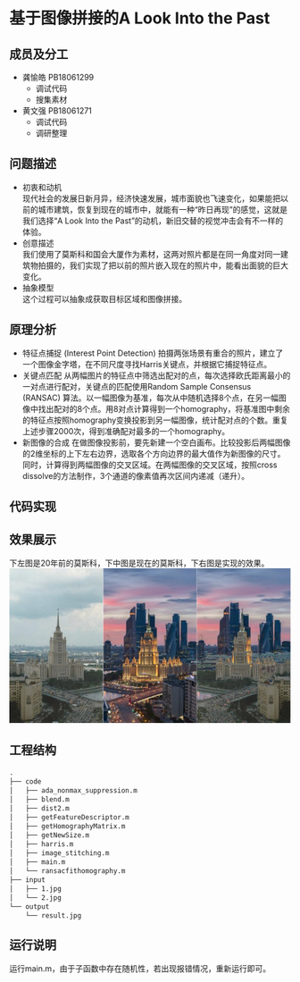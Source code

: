基于图像拼接的A Look Into the Past
===
成员及分工
---
 * 龚愉皓 PB18061299
   * 调试代码
   * 搜集素材
 * 黄文强 PB18061271
   * 调试代码
   * 调研整理

问题描述
--
* 初衷和动机<br>
  现代社会的发展日新月异，经济快速发展，城市面貌也飞速变化，如果能把以前的城市建筑，恢复到现在的城市中，就能有一种“昨日再现”的感觉，这就是我们选择“A Look Into the Past”的动机，新旧交替的视觉冲击会有不一样的体验。
* 创意描述<br>
  我们使用了莫斯科和国会大厦作为素材，这两对照片都是在同一角度对同一建筑物拍摄的，我们实现了把以前的照片嵌入现在的照片中，能看出面貌的巨大变化。
* 抽象模型<br>
  这个过程可以抽象成获取目标区域和图像拼接。

原理分析
--
* 特征点捕捉 (Interest Point Detection)
  拍摄两张场景有重合的照片，建立了一个图像金字塔，在不同尺度寻找Harris关键点，并根据它捕捉特征点。
* 关键点匹配
  从两幅图片的特征点中筛选出配对的点，每次选择欧氏距离最小的一对点进行配对，关键点的匹配使用Random Sample Consensus (RANSAC) 算法。以一幅图像为基准，每次从中随机选择8个点，在另一幅图像中找出配对的8个点。用8对点计算得到一个homography，将基准图中剩余的特征点按照homography变换投影到另一幅图像，统计配对点的个数。重复上述步骤2000次，得到准确配对最多的一个homography。
* 新图像的合成
  在做图像投影前，要先新建一个空白画布。比较投影后两幅图像的2维坐标的上下左右边界，选取各个方向边界的最大值作为新图像的尺寸。同时，计算得到两幅图像的交叉区域。在两幅图像的交叉区域，按照cross dissolve的方法制作，3个通道的像素值再次区间内递减（递升）。

代码实现
--

效果展示
--

下左图是20年前的莫斯科，下中图是现在的莫斯科，下右图是实现的效果。<br>
![效果图](https://github.com/USTC-Computer-Vision-2021/project-cv-g-h/blob/main/example.png)

工程结构
--
```
.
├── code
│   ├── ada_nonmax_suppression.m
│   ├── blend.m
│   ├── dist2.m
│   ├── getFeatureDescriptor.m
│   ├── getHomographyMatrix.m
│   ├── getNewSize.m
│   ├── harris.m
│   ├── image_stitching.m
│   ├── main.m
│   └── ransacfithomography.m
├── input
│   ├── 1.jpg
│   └── 2.jpg
└── output
    └── result.jpg
```

运行说明
--
运行main.m，由于子函数中存在随机性，若出现报错情况，重新运行即可。
